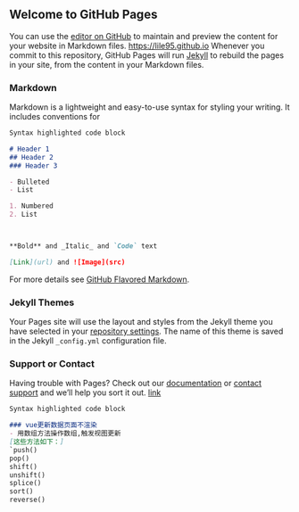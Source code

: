 ## Welcome to GitHub Pages

You can use the [editor on GitHub](https://github.com/lile95/lile95.github.io/edit/master/README.md) to maintain and preview the content for your website in Markdown files.
https://lile95.github.io
Whenever you commit to this repository, GitHub Pages will run [Jekyll](https://jekyllrb.com/) to rebuild the pages in your site, from the content in your Markdown files.

### Markdown

Markdown is a lightweight and easy-to-use syntax for styling your writing. It includes conventions for

```markdown
Syntax highlighted code block

# Header 1
## Header 2
### Header 3

- Bulleted
- List

1. Numbered
2. List



**Bold** and _Italic_ and `Code` text

[Link](url) and ![Image](src)
```

For more details see [GitHub Flavored Markdown](https://guides.github.com/features/mastering-markdown/).

### Jekyll Themes

Your Pages site will use the layout and styles from the Jekyll theme you have selected in your [repository settings](https://github.com/lile95/lile95.github.io/settings). The name of this theme is saved in the Jekyll `_config.yml` configuration file.

### Support or Contact

Having trouble with Pages? Check out our [documentation](https://help.github.com/categories/github-pages-basics/) or [contact support](https://github.com/contact) and we’ll help you sort it out.
[link](/trans.html)


```markdown
Syntax highlighted code block

### vue更新数据页面不渲染
- 用数组方法操作数组,触发视图更新
[这些方法如下：]
`push()
pop()
shift()
unshift()
splice()
sort()
reverse()

```

